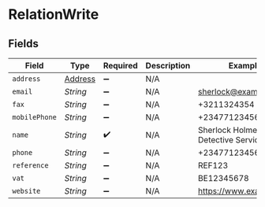 # RelationWrite


## Fields

| Field                                     | Type                                      | Required                                  | Description                               | Example                                   |
| ----------------------------------------- | ----------------------------------------- | ----------------------------------------- | ----------------------------------------- | ----------------------------------------- |
| `address`                                 | [Address](../../models/shared/Address.md) | :heavy_minus_sign:                        | N/A                                       |                                           |
| `email`                                   | *String*                                  | :heavy_minus_sign:                        | N/A                                       | sherlock@example.org                      |
| `fax`                                     | *String*                                  | :heavy_minus_sign:                        | N/A                                       | +3211324354                               |
| `mobilePhone`                             | *String*                                  | :heavy_minus_sign:                        | N/A                                       | +23477123456                              |
| `name`                                    | *String*                                  | :heavy_check_mark:                        | N/A                                       | Sherlock Holmes Detective Services        |
| `phone`                                   | *String*                                  | :heavy_minus_sign:                        | N/A                                       | +23477123456                              |
| `reference`                               | *String*                                  | :heavy_minus_sign:                        | N/A                                       | REF123                                    |
| `vat`                                     | *String*                                  | :heavy_minus_sign:                        | N/A                                       | BE12345678                                |
| `website`                                 | *String*                                  | :heavy_minus_sign:                        | N/A                                       | https://www.example.org                   |